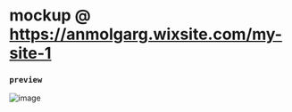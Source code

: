 # mockup @ https://anmolgarg.wixsite.com/my-site-1

### `preview`
![image](https://user-images.githubusercontent.com/82696106/135650203-ca7147f1-3917-4327-b48c-80afa3c799c1.png)
